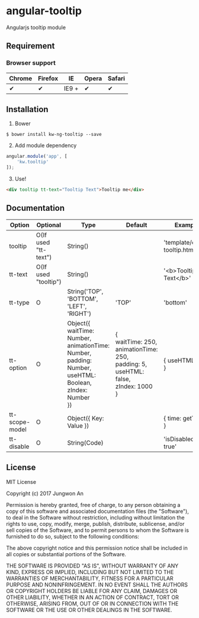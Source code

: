 # angular-tooltip

Angularjs tooltip module

## Requirement

### Browser support

Chrome | Firefox | IE | Opera | Safari
--- | --- | --- | --- | --- |
 ✔ | ✔ | IE9 + | ✔ | ✔ |

## Installation

1. Bower
```
$ bower install kw-ng-tooltip --save
```

2. Add module dependency
```js
angular.module('app', [
	'kw.tooltip'
]);
```

3. Use!
```html
<div tooltip tt-text="Tooltip Text">Tooltip me</div>
```

## Documentation

Option | Optional | Type | Default | Example
--- | --- | --- | --- | --- |
tooltip | O(If used "tt-text") | String() |  | 'template/other-tooltip.html' |
tt-text | O(If used "tooltip") | String() |  | '\<b\>Tooltip Text\</b\>' |
tt-type | O | String('TOP', 'BOTTOM', 'LEFT', 'RIGHT') | 'TOP' | 'bottom' |
tt-option | O | Object({ <br/>waitTime: Number,<br/>animationTime: Number,<br/>padding: Number,<br/>useHTML: Boolean,<br/>zIndex: Number<br/>}) | {<br/>waitTime: 250,<br/>animationTime: 250,<br/>padding: 5,<br/>useHTML: false,<br/>zIndex: 1000<br/>} | { useHTML: true } |
tt-scope-model | O | Object({ Key: Value }) | | { time: getTime() } |
tt-disable | O | String(Code) | | 'isDisabled() == true'

## License

MIT License

Copyright (c) 2017 Jungwon An

Permission is hereby granted, free of charge, to any person obtaining a copy
of this software and associated documentation files (the "Software"), to deal
in the Software without restriction, including without limitation the rights
to use, copy, modify, merge, publish, distribute, sublicense, and/or sell
copies of the Software, and to permit persons to whom the Software is
furnished to do so, subject to the following conditions:

The above copyright notice and this permission notice shall be included in all
copies or substantial portions of the Software.

THE SOFTWARE IS PROVIDED "AS IS", WITHOUT WARRANTY OF ANY KIND, EXPRESS OR
IMPLIED, INCLUDING BUT NOT LIMITED TO THE WARRANTIES OF MERCHANTABILITY,
FITNESS FOR A PARTICULAR PURPOSE AND NONINFRINGEMENT. IN NO EVENT SHALL THE
AUTHORS OR COPYRIGHT HOLDERS BE LIABLE FOR ANY CLAIM, DAMAGES OR OTHER
LIABILITY, WHETHER IN AN ACTION OF CONTRACT, TORT OR OTHERWISE, ARISING FROM,
OUT OF OR IN CONNECTION WITH THE SOFTWARE OR THE USE OR OTHER DEALINGS IN THE
SOFTWARE.

